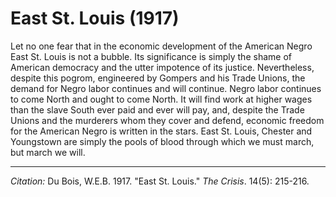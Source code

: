 # East St. Louis (1917)

Let no one fear that in the economic development of the American Negro East St. Louis is not a bubble. Its significance is simply the shame of American democracy and the utter impotence of its justice. Nevertheless, despite this pogrom, engineered by Gompers and his Trade Unions, the demand for Negro labor continues and will continue. Negro labor continues to come North and ought to come North. It will find work at higher wages than the slave South ever paid and ever will pay, and, despite the Trade Unions and the murderers whom they cover and defend, economic freedom for the American Negro is written in the stars. East St. Louis, Chester and Youngstown are simply the pools of blood through which we must march, but march we will.

______________
*Citation:* Du Bois, W.E.B. 1917. "East St. Louis." *The Crisis*. 14(5): 215-216.
